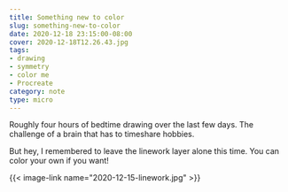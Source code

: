 ```yaml
---
title: Something new to color
slug: something-new-to-color
date: 2020-12-18 23:15:00-08:00
cover: 2020-12-18T12.26.43.jpg
tags:
- drawing
- symmetry
- color me
- Procreate
category: note
type: micro
---
```

Roughly four hours of bedtime drawing over the last few days.
The challenge of a brain that has to timeshare hobbies.

But hey, I remembered to leave the linework layer alone this time.
You can color your own if you want!

{{< image-link name="2020-12-15-linework.jpg" >}}